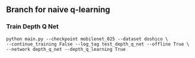## Branch for naive q-learning

### Train Depth Q Net

```
python main.py --checkpoint mobilenet_025 --dataset doshico \
--continue_training False --log_tag test_depth_q_net --offline True \
--network depth_q_net --depth_q_learning True 
```


